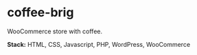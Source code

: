 # coffee-brig

WooCommerce store with coffee.

<b>Stack:</b> HTML, CSS, Javascript, PHP, WordPress, WooCommerce
